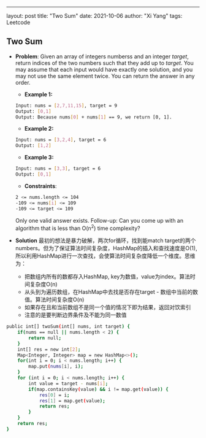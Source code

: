 ---
layout: 	post
title: 		"Two Sum"
date:       2021-10-06
author:     "Xi Yang"
tags:     Leetcode

## Two Sum

- **Problem**: 
Given an array of integers numberss and an integer *target*, return indices of the two numbers such that they add up to *target*.
You may assume that each input would have exactly one solution, and you may not use the same element twice.
You can return the answer in any order.

    - **Example 1:**
    ```bash
    Input: nums = [2,7,11,15], target = 9
    Output: [0,1]
    Output: Because nums[0] + nums[1] == 9, we return [0, 1].
    ```
    - **Example 2:**
    ```bash
    Input: nums = [3,2,4], target = 6
    Output: [1,2]
    ```
    - **Example 3:**
    ```bash
    Input: nums = [3,3], target = 6
    Output: [0,1]
    ```

    - **Constraints**:
    ```bash
    2 <= nums.length <= 104
    -109 <= nums[i] <= 109
    -109 <= target <= 109
    ```
    Only one valid answer exists.
    Follow-up: Can you come up with an algorithm that is less than O(n<sup>2</sup>) time complexity?

- **Solution**
  最初的想法是暴力破解，两次for循环，找到能match target的两个numbers。但为了保证算法时间复杂度，HashMap的插入和查找速度是O(1), 所以利用HashMap进行一次查找，会使算法时间复杂度降低一个维度。思维为：

   - 把数组内所有的数都存入HashMap, key为数值，value为index。算法时间复杂度O(n)
   - 从头到为遍历数组，在HashMap中去找是否存在target - 数组中当前的数值。算法时间复杂度O(n)
   - 如果存在且和当前数组不是同一个值的情况下即为结果，返回对饮索引
   - 注意的是要判断边界条件及不能为同一数值
```bash
public int[] twoSum(int[] nums, int target) {
    if(nums == null || nums.length < 2) {
        return null;
    }
    int[] res = new int[2];
    Map<Integer, Integer> map = new HashMap<>();
    for(int i = 0; i < nums.length; i++) {
        map.put(nums[i], i);
    }
    for (int i = 0; i < nums.length; i++) {
        int value = target - nums[i];
        if(map.containsKey(value) && i != map.get(value)) {
            res[0] = i;
            res[1] = map.get(value);
            return res;
        }
    }
    return res;
}
```

